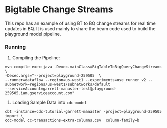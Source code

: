 # Bigtable Change Streams

This repo has an example of using BT to BQ change streams for real time updates in BQ. It is used mainly to share the beam code used to build the playground model pipeline.


### Running
1. Compiling the Pipeline:
```
mvn compile exec:java -Dexec.mainClass=BigTableToBigQueryChangeStreams \             
-Dexec.args="--project=playground-259505  \
--runner=dataflow --region=us-west1 --experiments=use_runner_v2 --subnetwork=regions/us-west1/subnetworks/default
--serviceAccount=garrett-manaster-test@playground-259505.iam.gserviceaccount.com"
```
1. Loading Sample Data into `cdc-model`
```
cbt -instance=cdc-tutorial-garrett-manaster -project=playground-259505 import \                                   
cdc-model cc-transactions-extra-columns.csv  column-family=b  
```
